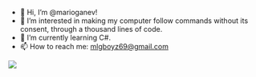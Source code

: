 - 👋 Hi, I’m @marioganev!
- 👀 I’m interested in making my computer follow commands without its consent, through a thousand lines of code. 
- 🌱 I’m currently learning C#.
- 📫 How to reach me: mlgboyz69@gmail.com

<a href="https://visitcount.itsvg.in">
  <img src="https://visitcount.itsvg.in/api?id=marioganev&label=Profile%20Views&color=1&icon=0&pretty=true" />
</a>
<!---
marioganev/marioganev is a ✨ special ✨ repository because its `README.md` (this file) appears on your GitHub profile.
You can click the Preview link to take a look at your changes.
--->
